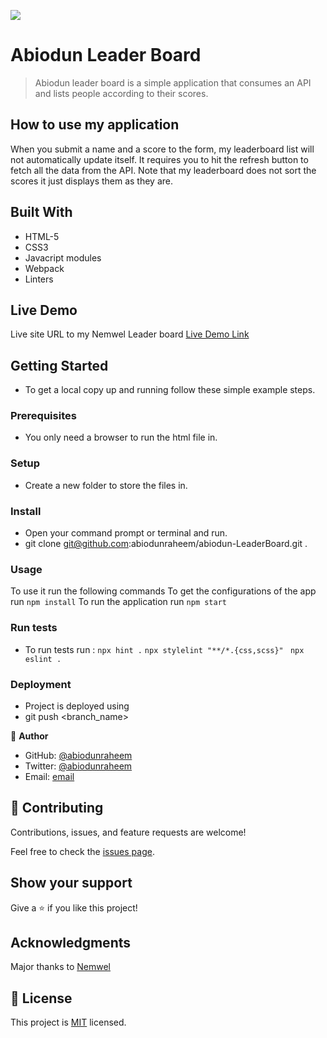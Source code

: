 ![](https://img.shields.io/badge/Microverse-blueviolet)

# Abiodun Leader Board

> Abiodun leader board is a simple application that consumes an API and lists people according to their scores.

## How to use my application

When you submit a name and a score to the form, my leaderboard list will not automatically update itself. It requires you to hit the refresh button to fetch all the data from the API. Note that my leaderboard does not sort the scores it just displays them as they are.

## Built With

- HTML-5
- CSS3
- Javacript modules
- Webpack
- Linters

## Live Demo
Live site URL to my Nemwel Leader board
[Live Demo Link](https://abiodunraheem.github.io/Abiodun-LeaderBoard/)


## Getting Started


- To get a local copy up and running follow these simple example steps.

### Prerequisites

- You only need a browser to run the html file in.

### Setup

- Create a new folder to store the files in.

### Install

- Open your command prompt or terminal and run.
- git clone git@github.com:abiodunraheem/abiodun-LeaderBoard.git .

### Usage
To use it run the following commands
To get the configurations of the app run ```npm install```
To run the application run ```npm start```


### Run tests

- To run tests run :
 ```npx hint .```
 ```npx stylelint "**/*.{css,scss}"```
``` npx eslint .```

### Deployment

- Project is deployed using
- git push <branch_name>


👤 **Author**

- GitHub: [@abiodunraheem](https://github.com/abiodunraheem)
- Twitter: [@abiodunraheem](https://twitter.com/Raheemabiodun23)
- Email: [email](raheemabiodun23@gmail.com)

## 🤝 Contributing

Contributions, issues, and feature requests are welcome!

Feel free to check the [issues page](https://github.com/abiodunraheem/Abiodun-LeaderBoard/issues).

## Show your support

Give a ⭐️ if you like this project!

## Acknowledgments
Major thanks to [Nemwel]()


## 📝 License

This project is [MIT](./MIT.md) licensed.